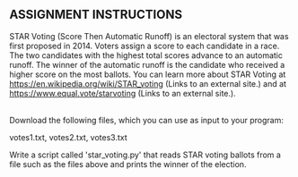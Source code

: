 ## ASSIGNMENT INSTRUCTIONS
STAR Voting (Score Then Automatic Runoff) is an electoral system that was first proposed in 2014. Voters assign a score to each candidate in a race. The two candidates with the highest total scores advance to an automatic runoff. The winner of the automatic runoff is the candidate who received a higher score on the most ballots. You can learn more about STAR Voting at https://en.wikipedia.org/wiki/STAR_voting (Links to an external site.) and at https://www.equal.vote/starvoting (Links to an external site.).

\
Download the following files, which you can use as input to your program:

votes1.txt, votes2.txt, votes3.txt 

Write a script called 'star_voting.py' that reads STAR voting ballots from a file such as the files above and prints the winner of the election.
